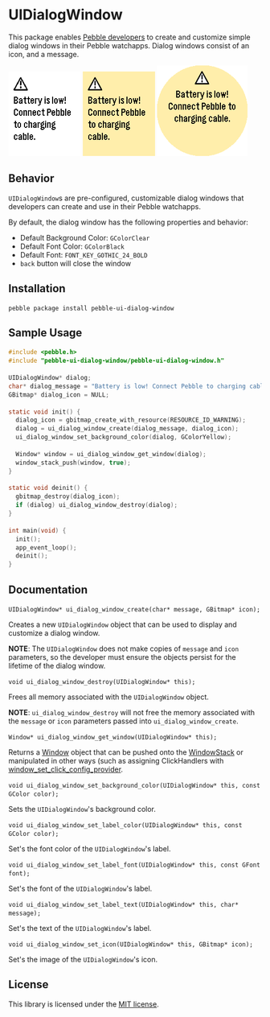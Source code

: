 # UIDialogWindow

This package enables [Pebble developers](https://developer.pebble.com) to create
and customize simple dialog windows in their Pebble watchapps. Dialog windows
consist of an icon, and a message.

![Aplite](/images/aplite.png) ![Basalt](/images/basalt.png) ![Chalk](/images/chalk.png)

## Behavior

`UIDialogWindow`s are pre-configured, customizable dialog windows that
developers can create and use in their Pebble watchapps.

By default, the dialog window has the following properties and behavior:
- Default Background Color: `GColorClear`
- Default Font Color: `GColorBlack`
- Default Font: `FONT_KEY_GOTHIC_24_BOLD`
- `back` button will close the window

## Installation

```
pebble package install pebble-ui-dialog-window
```

## Sample Usage

```c
#include <pebble.h>
#include "pebble-ui-dialog-window/pebble-ui-dialog-window.h"

UIDialogWindow* dialog;
char* dialog_message = "Battery is low! Connect Pebble to charging cable.";
GBitmap* dialog_icon = NULL;

static void init() {
  dialog_icon = gbitmap_create_with_resource(RESOURCE_ID_WARNING);
  dialog = ui_dialog_window_create(dialog_message, dialog_icon);
  ui_dialog_window_set_background_color(dialog, GColorYellow);

  Window* window = ui_dialog_window_get_window(dialog);
  window_stack_push(window, true);
}

static void deinit() {
  gbitmap_destroy(dialog_icon);
  if (dialog) ui_dialog_window_destroy(dialog);
}

int main(void) {
  init();
  app_event_loop();
  deinit();
}
```

## Documentation

`UIDialogWindow* ui_dialog_window_create(char* message, GBitmap* icon);`

Creates a new `UIDialogWindow` object that can be used to display and customize
a dialog window.

**NOTE**: The `UIDialogWindow` does not make copies of `message` and `icon`
parameters, so the developer must ensure the objects persist for the lifetime of
the dialog window.

`void ui_dialog_window_destroy(UIDialogWindow* this);`

Frees all memory associated with the `UIDialogWindow` object.

**NOTE**: `ui_dialog_window_destroy` will not free the memory associated with
the `message` or `icon` parameters passed into `ui_dialog_window_create`.

`Window* ui_dialog_window_get_window(UIDialogWindow* this);`

Returns a [Window](https://developer.pebble.com/docs/c/User_Interface/Window)
object that can be pushed onto the
[WindowStack](https://developer.pebble.com/docs/c/User_Interface/Window_Stack/)
or manipulated in other ways (such as assigning ClickHandlers with
[window_set_click_config_provider](https://developer.pebble.com/docs/c/User_Interface/Window/#window_set_click_config_provider_with_context).

`void ui_dialog_window_set_background_color(UIDialogWindow* this, const GColor color);`

Sets the `UIDialogWindow`'s background color.

`void ui_dialog_window_set_label_color(UIDialogWindow* this, const GColor color);`

Set's the font color of the `UIDialogWindow`'s label.

`void ui_dialog_window_set_label_font(UIDialogWindow* this, const GFont font);`

Set's the font of the `UIDialogWindow`'s label.

`void ui_dialog_window_set_label_text(UIDialogWindow* this, char* message);`

Set's the text of the `UIDialogWindow`'s label.

`void ui_dialog_window_set_icon(UIDialogWindow* this, GBitmap* icon);`

Set's the image of the `UIDialogWindow`'s icon.

## License

This library is licensed under the [MIT license](/LICENSE).
